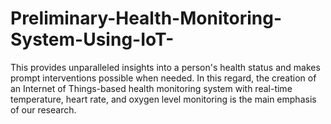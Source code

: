 # Preliminary-Health-Monitoring-System-Using-IoT-
This provides unparalleled insights into a person's health status and makes prompt interventions possible when needed. In this regard, the creation of an Internet of Things-based health monitoring system with real-time temperature, heart rate, and oxygen level monitoring is the main emphasis of our research.

